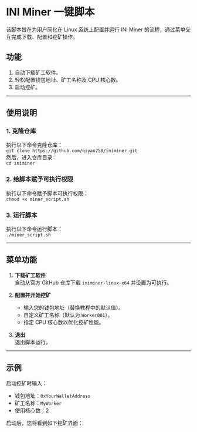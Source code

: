 # INI Miner 一键脚本

该脚本旨在为用户简化在 Linux 系统上配置并运行 INI Miner 的流程，通过菜单交互完成下载、配置和挖矿操作。

## 功能
1. 自动下载矿工软件。
2. 轻松配置钱包地址、矿工名称及 CPU 核心数。
3. 启动挖矿。

---

## 使用说明

### 1. 克隆仓库
执行以下命令克隆仓库：  
`git clone https://github.com/qiyan758/iniminer.git`  
然后，进入仓库目录：  
`cd iniminer`

### 2. 给脚本赋予可执行权限
执行以下命令赋予脚本可执行权限：  
`chmod +x miner_script.sh`

### 3. 运行脚本
执行以下命令运行脚本：  
`./miner_script.sh`

---

## 菜单功能

1. **下载矿工软件**  
   自动从官方 GitHub 仓库下载 `iniminer-linux-x64` 并设置为可执行。

2. **配置并开始挖矿**  
   - 输入您的钱包地址（替换教程中的默认值）。  
   - 自定义矿工名称（默认为 `Worker001`）。  
   - 指定 CPU 核心数以优化挖矿性能。  

3. **退出**  
   退出脚本运行。

---

## 示例

启动挖矿时输入：
- 钱包地址：`0xYourWalletAddress`
- 矿工名称：`MyWorker`
- 使用核心数：2

启动后，您将看到如下挖矿界面：
